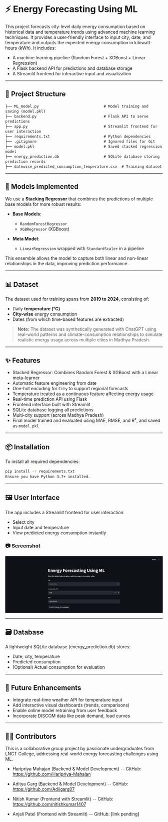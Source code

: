 # ⚡ Energy Forecasting Using ML

This project forecasts city-level daily energy consumption based on historical data and temperature trends using advanced machine learning techniques. It provides a user-friendly interface to input city, date, and temperature and outputs the expected energy consumption in kilowatt-hours (kWh). It includes:

- A machine learning pipeline (Random Forest + XGBoost + Linear Regression)
- A Flask backend API for predictions and database storage
- A Streamlit frontend for interactive input and visualization

---

## 📁 Project Structure

```
├── ML_model.py                             # Model training and saving (model.pkl)
├── backend.py                              # Flask API to serve predictions
├── app.py                                  # Streamlit frontend for user interaction
├── requirements.txt                        # Python dependencies
├── .gitignore                              # Ignored files for Git
├── model.pkl                               # Saved stacked regression model
├── energy_prediction.db                    # SQLite database storing prediction records
├── datewise_predicted_consumption_temperature.csv  # Training dataset
```

---

## 🧠 Models Implemented

We use a **Stacking Regressor** that combines the predictions of multiple base models for more robust results:

- **Base Models**:
  - `RandomForestRegressor`
  - `XGBRegressor` (XGBoost)

- **Meta Model**:
  - `LinearRegression` wrapped with `StandardScaler` in a pipeline

This ensemble allows the model to capture both linear and non-linear relationships in the data, improving prediction performance.

---

## 📊 Dataset

The dataset used for training spans from **2019 to 2024**, consisting of:

- Daily **temperature (°C)**
- **City-wise** energy consumption
- Dates (from which time-based features are extracted)

> **Note:** The dataset was synthetically generated with ChatGPT using real-world patterns and climate-consumption relationships to simulate realistic energy usage across multiple cities in Madhya Pradesh.

---

## ✨ Features

- Stacked Regressor: Combines Random Forest & XGBoost with a Linear meta-learner
- Automatic feature engineering from date
- One-hot encoding for `City` to support regional forecasts
- Temperature treated as a continuous feature affecting energy usage
- Real-time prediction API using Flask
- Frontend interface built with Streamlit
- SQLite database logging all predictions
- Multi-city support (across Madhya Pradesh)
- Final model trained and evaluated using MAE, RMSE, and R², and saved as `model.pkl`

---

## 📦 Installation

To install all required dependencies:

```bash
pip install -r requirements.txt
Ensure you have Python 3.7+ installed.
```

---

## 🖼️ User Interface

The app includes a Streamlit frontend for user interaction:

- Select city
- Input date and temperature
- View predicted energy consumption instantly

### 📷 Screenshot

![Streamlit UI Screenshot](images/streamlit_ui.png)

---

## 🗃️ Database
A lightweight SQLite database (energy_prediction.db) stores:

- Date, city, temperature
- Predicted consumption
- (Optional) Actual consumption for evaluation

---

## 🚀 Future Enhancements
- Integrate real-time weather API for temperature input
- Add interactive visual dashboards (trends, comparisons)
- Enable online model retraining from user feedback
- Incorporate DISCOM data like peak demand, load curves

---

## 🙋‍♀️ Contributors
This is a collaborative group project by passionate undergraduates from LNCT College, addressing real-world energy forecasting challenges using ML.

- Haripriya Mahajan (Backend & Model Development)
-- GitHub: https://github.com/Haripriya-Mahajan

- Aditya Garg (Backend & Model Development)
-- GitHub: https://github.com/Adiigarg07

- Nitish Kumar (Frontend with Streamlit)
-- GitHub: https://github.com/nitishkumar1407

- Anjali Patel (Frontend with Streamlit)
-- GitHub: [link pending]
